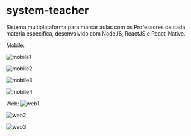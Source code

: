 # system-teacher

Sistema multiplataforma para marcar aulas com os Professores de cada materia especifica, desenvolvido com NodeJS, ReactJS e React-Native.

Mobile:

![mobile1](https://user-images.githubusercontent.com/55992886/104136610-1811d400-5376-11eb-8ce0-b2fc158b4461.jpeg)

![mobile2](https://user-images.githubusercontent.com/55992886/104136608-1811d400-5376-11eb-8272-07633268a1ef.jpeg)

![mobile3](https://user-images.githubusercontent.com/55992886/104136611-18aa6a80-5376-11eb-9aae-40d951bb9ce6.jpeg)

![mobile4](https://user-images.githubusercontent.com/55992886/104136607-16481080-5376-11eb-921a-d16b19e7bca5.jpeg)

Web:
![web1](https://user-images.githubusercontent.com/55992886/104136636-38419300-5376-11eb-842b-34e483698a03.jpg)

![web2](https://user-images.githubusercontent.com/55992886/104136638-38da2980-5376-11eb-9520-f3410e9b604d.jpg)

![web3](https://user-images.githubusercontent.com/55992886/104136639-3972c000-5376-11eb-9bca-e7e29418525b.jpg)
